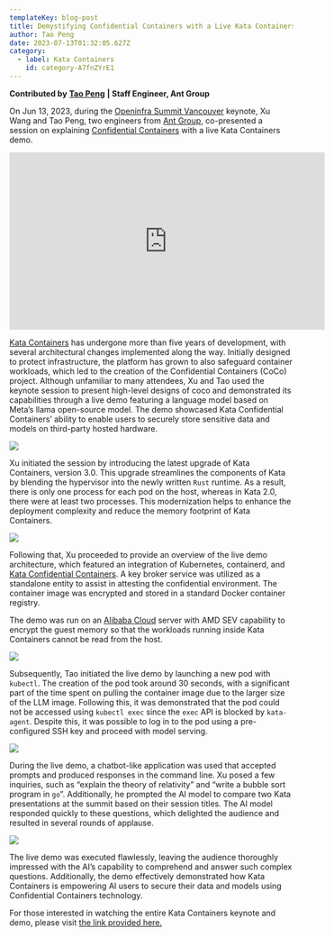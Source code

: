 ```yaml
---
templateKey: blog-post
title: Demystifying Confidential Containers with a Live Kata Containers Demo
author: Tao Peng
date: 2023-07-13T01:32:05.627Z
category: 
  - label: Kata Containers 
    id: category-A7fnZYrE1
---
```


**Contributed by** [**Tao Peng**](https://github.com/bergwolf) **| Staff Engineer, Ant Group**

On Jun 13, 2023, during the [Openinfra Summit Vancouver](https://openinfra.dev/summit/vancouver-2023) keynote, Xu Wang and Tao Peng, two engineers from [Ant Group](https://www.antgroup.com/en), co-presented a session on explaining [Confidential Containers](https://github.com/confidential-containers) with a live Kata Containers demo.

<iframe width="560" height="315" src="https://www.youtube.com/embed/sOmoFOLaR7A?si=QmrMpflzaAlAjekQ&amp;start=5952" title="YouTube video player" frameborder="0" allow="accelerometer; autoplay; clipboard-write; encrypted-media; gyroscope; picture-in-picture; web-share" referrerpolicy="strict-origin-when-cross-origin" allowfullscreen></iframe>

[Kata Containers](https://github.com/kata-containers/kata-containers) has undergone more than five years of development, with several architectural changes implemented along the way. Initially designed to protect infrastructure, the platform has grown to also safeguard container workloads, which led to the creation of the Confidential Containers (CoCo) project. Although unfamiliar to many attendees, Xu and Tao used the keynote session to present high-level designs of coco and demonstrated its capabilities through a live demo featuring a language model based on Meta’s llama open-source model. The demo showcased Kata Confidential Containers’ ability to enable users to securely store sensitive data and models on third-party hosted hardware.

![](https://miro.medium.com/v2/resize:fit:700/0*Q4E9M7J3jJbjYSts)

Xu initiated the session by introducing the latest upgrade of Kata Containers, version 3.0. This upgrade streamlines the components of Kata by blending the hypervisor into the newly written `Rust` runtime. As a result, there is only one process for each pod on the host, whereas in Kata 2.0, there were at least two processes. This modernization helps to enhance the deployment complexity and reduce the memory footprint of Kata Containers.

![](https://miro.medium.com/v2/resize:fit:700/0*8QPSSZKDpNWkzGEh)

Following that, Xu proceeded to provide an overview of the live demo architecture, which featured an integration of Kubernetes, containerd, and [Kata Confidential Containers](https://techcommunity.microsoft.com/t5/azure-confidential-computing/aligning-with-kata-confidential-containers-to-achieve-zero-trust/ba-p/3797876). A key broker service was utilized as a standalone entity to assist in attesting the confidential environment. The container image was encrypted and stored in a standard Docker container registry.

The demo was run on an [Alibaba Cloud](https://us.alibabacloud.com/en) server with AMD SEV capability to encrypt the guest memory so that the workloads running inside Kata Containers cannot be read from the host.

![](https://miro.medium.com/v2/resize:fit:700/0*NqW0fuYr-GkHXg6u)

Subsequently, Tao initiated the live demo by launching a new pod with `kubectl`. The creation of the pod took around 30 seconds, with a significant part of the time spent on pulling the container image due to the larger size of the LLM image. Following this, it was demonstrated that the pod could not be accessed using `kubectl exec` since the `exec` API is blocked by `kata-agent`. Despite this, it was possible to log in to the pod using a pre-configured SSH key and proceed with model serving.

![](https://miro.medium.com/v2/resize:fit:700/0*TQivDTtOigEiEcv9)

During the live demo, a chatbot-like application was used that accepted prompts and produced responses in the command line. Xu posed a few inquiries, such as “explain the theory of relativity” and “write a bubble sort program in `go`”. Additionally, he prompted the AI model to compare two Kata presentations at the summit based on their session titles. The AI model responded quickly to these questions, which delighted the audience and resulted in several rounds of applause.

![](https://miro.medium.com/v2/resize:fit:700/0*9iXCpXbJdk_q6a7-)

The live demo was executed flawlessly, leaving the audience thoroughly impressed with the AI’s capability to comprehend and answer such complex questions. Additionally, the demo effectively demonstrated how Kata Containers is empowering AI users to secure their data and models using Confidential Containers technology.

For those interested in watching the entire Kata Containers keynote and demo, please visit [the link provided here.](https://youtu.be/sOmoFOLaR7A?list=PLKqaoAnDyfgqsxQDbLj4LVpKiZSDbntuC&t=5975)